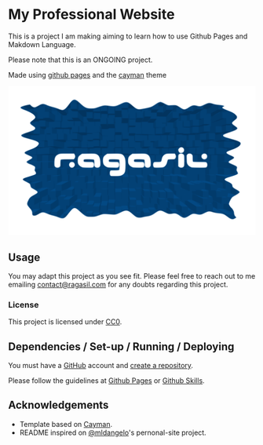 # My Professional Website

This is a project I am making aiming to learn how to use Github Pages and Makdown Language.

Please note that this is an ONGOING project.

Made using [github pages](https://pages.github.com/) and the [cayman](pages-themes.github.io/cayman/) theme

![Logo](Ragasil_logo_cliped.png)

## Usage

You may adapt this project as you see fit. Please feel free to reach out to me emailing [contact@ragasil.com](mailto:contact@ragasil.com) for any doubts regarding this project.

### License
This project is licensed under [CC0](./LICENSE).

## Dependencies / Set-up / Running / Deploying
You must have a [GitHub](https://github.com/) account and [create a repository](https://docs.github.com/en/repositories/creating-and-managing-repositories/creating-a-new-repository).

Please follow the guidelines at [Github Pages](https://pages.github.com/) or [Github Skills](https://skills.github.com/).

## Acknowledgements

* Template based on [Cayman](https://github.com/pages-themes/cayman).
* README inspired on [@mldangelo](https://github.com/mldangelo)'s pernonal-site project.
